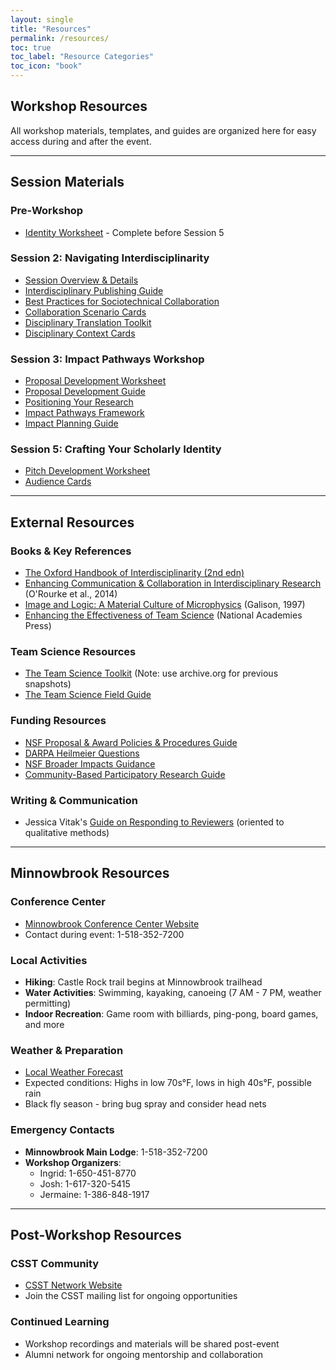 ```yaml
---
layout: single
title: "Resources"
permalink: /resources/
toc: true
toc_label: "Resource Categories"
toc_icon: "book"
---
```


## Workshop Resources

All workshop materials, templates, and guides are organized here for easy access during and after the event.

---

## Session Materials

### Pre-Workshop
- [Identity Worksheet](https://docs.google.com/document/d/1nkgV5BKE-PtNi7ZzcFYysKNz9efITtsNiIVCm6eVvV8/edit) - Complete before Session 5

### Session 2: Navigating Interdisciplinarity
- [Session Overview & Details](https://docs.google.com/document/d/1aKTtfM-0vYwsf8D1TlxhZnGhEEdTilP8ANUAc-nZF4U/edit)
- [Interdisciplinary Publishing Guide](https://docs.google.com/document/u/1/d/1R0KwCXU_fts8g2znHXfBnaz4Iw1ijHvUmTP2bgwcOys/edit)
- [Best Practices for Sociotechnical Collaboration](https://docs.google.com/document/u/1/d/1kHFNyQeOfADBT0wqotzYC_nU4TK3F7CJzn3Q4G10EVw/edit)
- [Collaboration Scenario Cards](https://docs.google.com/document/u/1/d/1HMbK-C9lb05qcs74AXJGkABwgxzAIdubgMdCn8Mm3rg/edit)
- [Disciplinary Translation Toolkit](https://docs.google.com/document/u/1/d/1tuMaurHWTw15JLZXrV7Jeq7KPQM4sStOXymZHV0kDUY/edit)
- [Disciplinary Context Cards](https://docs.google.com/document/d/1Royp2zujIlFy_mrYpQl-bPYaSz5_kgdR47SifS7HPgo/edit)

### Session 3: Impact Pathways Workshop
- [Proposal Development Worksheet](https://docs.google.com/document/u/1/d/1pjqWSoU6lwDnHyb9yK40DQnF0HIuHOmjSysQMAYK7dU/edit)
- [Proposal Development Guide](https://docs.google.com/document/u/1/d/1hqnzzUFFV-B2h3Ri_FZLfNf5xSUy2rwVenPG85vl0zU/edit)
- [Positioning Your Research](https://docs.google.com/document/u/1/d/1o78lZc3FrvRUtqOZaJW_Uw2DuSXdQDDUz2F4Izq7xl8/edit)
- [Impact Pathways Framework](https://docs.google.com/document/u/1/d/13aWma4GXTXJMpQfPHz3cWWh5OSQQuCN3JvHKQNti6aM/edit)
- [Impact Planning Guide](https://docs.google.com/document/u/1/d/1aCV1p2Qcms2FACprYqP5lC8TAqfLnBfTIJn0J48TaFA/edit)

### Session 5: Crafting Your Scholarly Identity
- [Pitch Development Worksheet](https://docs.google.com/document/u/1/d/1UWH2L-Zv8El4zpBpTRFS3QJB4r5F5LDwIsnfpFhcZsc/edit)
- [Audience Cards](https://docs.google.com/document/u/1/d/1kOgpeaeMypb7uA2HH4Iv0D2bnG6B9cnO/edit)

---

## External Resources

### Books & Key References
- [The Oxford Handbook of Interdisciplinarity (2nd edn)](https://academic.oup.com/edited-volume/27968)
- [Enhancing Communication & Collaboration in Interdisciplinary Research](https://methods.sagepub.com/book/edvol/enhancing-communication-collaboration-id-research/toc) (O'Rourke et al., 2014)
- [Image and Logic: A Material Culture of Microphysics](https://press.uchicago.edu/ucp/books/book/chicago/I/bo3710110.html) (Galison, 1997)
- [Enhancing the Effectiveness of Team Science](https://nap.nationalacademies.org/catalog/19007/enhancing-the-effectiveness-of-team-science) (National Academies Press)

### Team Science Resources
- [The Team Science Toolkit](https://cancercontrol.cancer.gov/brp/research/team-science-toolkit) (Note: use archive.org for previous snapshots)
- [The Team Science Field Guide](https://drive.google.com/file/d/1nis1_0v2l7upPGhFp_in6rpfgoAOzPTH/view?usp=drive_link)

### Funding Resources
- [NSF Proposal & Award Policies & Procedures Guide](https://www.nsf.gov/pubs/policydocs/pappg/)
- [DARPA Heilmeier Questions](https://www.darpa.mil/about/heilmeier-catechism)
- [NSF Broader Impacts Guidance](https://www.nsf.gov/pubs/2007/nsf07046/nsf07046.jsp)
- [Community-Based Participatory Research Guide](https://www.ncbi.nlm.nih.gov/pmc/articles/PMC2774214/)

### Writing & Communication
- Jessica Vitak's [Guide on Responding to Reviewers](https://docs.google.com/document/d/1jHiWJdkjm6Go683GIxi0tz8l-17rQQpadn9qb7zZDh4/edit) (oriented to qualitative methods)

---

## Minnowbrook Resources

### Conference Center
- [Minnowbrook Conference Center Website](https://www.minnowbrook.org/)
- Contact during event: 1-518-352-7200

### Local Activities
- **Hiking**: Castle Rock trail begins at Minnowbrook trailhead
- **Water Activities**: Swimming, kayaking, canoeing (7 AM - 7 PM, weather permitting)
- **Indoor Recreation**: Game room with billiards, ping-pong, board games, and more

### Weather & Preparation
- [Local Weather Forecast](https://weather.com/weather/today/l/Indian+Lake+NY)
- Expected conditions: Highs in low 70s°F, lows in high 40s°F, possible rain
- Black fly season - bring bug spray and consider head nets

### Emergency Contacts
- **Minnowbrook Main Lodge**: 1-518-352-7200
- **Workshop Organizers**:
  - Ingrid: 1-650-451-8770
  - Josh: 1-617-320-5415
  - Jermaine: 1-386-848-1917

---

## Post-Workshop Resources

### CSST Community
- [CSST Network Website](https://sociotech.net/)
- Join the CSST mailing list for ongoing opportunities

### Continued Learning
- Workshop recordings and materials will be shared post-event
- Alumni network for ongoing mentorship and collaboration